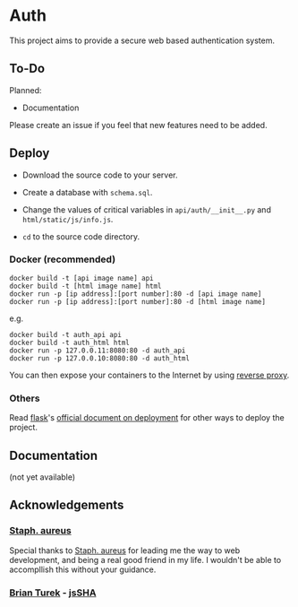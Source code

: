 # Auth

This project aims to provide a secure web based authentication system.

## To-Do

Planned:

- Documentation
  
Please create an issue if you feel that new features need to be added.

## Deploy

- Download the source code to your server.

- Create a database with `schema.sql`.

- Change the values of critical variables in `api/auth/__init__.py` and `html/static/js/info.js`.

- `cd` to the source code directory.

### Docker (recommended)

```
docker build -t [api image name] api
docker build -t [html image name] html
docker run -p [ip address]:[port number]:80 -d [api image name]
docker run -p [ip address]:[port number]:80 -d [html image name]
```
e.g.

```
docker build -t auth_api api
docker build -t auth_html html
docker run -p 127.0.0.11:8080:80 -d auth_api
docker run -p 127.0.0.10:8080:80 -d auth_html
```

You can then expose your containers to the Internet by using [reverse proxy](http://flask.pocoo.org/docs/1.0/deploying/wsgi-standalone/#proxy-setups).

### Others

Read [flask](https://github.com/pallets/flask)'s [official document on deployment](http://flask.pocoo.org/docs/1.0/tutorial/deploy/?highlight=deploy) for other ways to deploy the project.

## Documentation

(not yet available)

## Acknowledgements

### [**Staph. aureus**](https://github.com/StephDC)

Special thanks to [Staph. aureus](https://github.com/StephDC) for leading me the way to web development, and being a real good friend in my life. I wouldn't be able to accompllish this without your guidance.

### [Brian Turek](https://github.com/Caligatio) - [jsSHA](https://github.com/Caligatio/jsSHA)